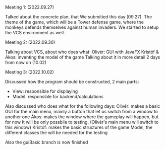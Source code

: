 Meeting 1: (2022.09.27)

Talked about the concrete plan, that We submitted this day (09.27).
The theme of the game, which will be a Tower defense game, where the monkeys defends themselves against human invaders.
We started to setup the VCS environment as well.

Meeting 2: (2022.09.30)

Talking about VCS, about who does what:
Olivér: GUI with JavaFX
Kristóf & Ákos: inventing the model of the game
Talking about it in more detail 2 days from now on (10.02)

Meeting 3: (2022.10.02)

Discussed how the program should be constructed, 2 main parts:
  - View: responsible for displaying
  - Model: responsible for backend/calculations

Also discussed who does what for the following days:
Olivér: makes a basic GUI for the main menu, mainly a button that let us switch from a window to another one
Ákos: makes the window where the gameplay will happen, but for now It will be only possbile to testing. (Olivér's main menu will switch to this window)
Kristóf: makes the basic structures of the game Model, the different classes the will be needed for the testing

Also the guiBasic branch is now finished
